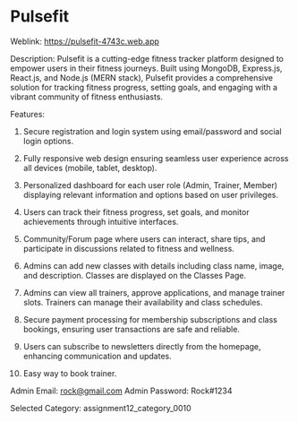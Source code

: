 # Pulsefit

Weblink: https://pulsefit-4743c.web.app

Description: Pulsefit is a cutting-edge fitness tracker platform designed to empower users in their fitness journeys. Built using MongoDB, Express.js, React.js, and Node.js (MERN stack), Pulsefit provides a comprehensive solution for tracking fitness progress, setting goals, and engaging with a vibrant community of fitness enthusiasts.

Features:

1. Secure registration and login system using email/password and social login options.

2. Fully responsive web design ensuring seamless user experience across all devices (mobile, tablet, desktop).

3. Personalized dashboard for each user role (Admin, Trainer, Member) displaying relevant information and options based on user privileges.

4. Users can track their fitness progress, set goals, and monitor achievements through intuitive interfaces.

5. Community/Forum page where users can interact, share tips, and participate in discussions related to fitness and wellness.

6. Admins can add new classes with details including class name, image, and description. Classes are displayed on the Classes Page.

7. Admins can view all trainers, approve applications, and manage trainer slots. Trainers can manage their availability and class schedules.

8. Secure payment processing for membership subscriptions and class bookings, ensuring user transactions are safe and reliable.

9. Users can subscribe to newsletters directly from the homepage, enhancing communication and updates.

10. Easy way to book trainer.
   

Admin Email: rock@gmail.com
Admin Password: Rock#1234

 Selected Category: assignment12_category_0010

